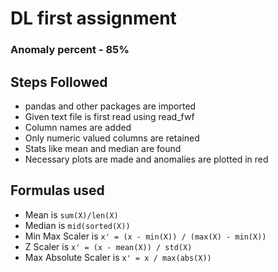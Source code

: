 
# DL first assignment
### Anomaly percent - 85%

## Steps Followed
- pandas and other packages are imported
- Given text file is first read using read_fwf
- Column names are added
- Only numeric valued columns are retained
- Stats like mean and median are found
- Necessary plots are made and anomalies are plotted in red

## Formulas used
- Mean is ```sum(X)/len(X)```
- Median is ```mid(sorted(X))```
- Min Max Scaler is ```x' = (x - min(X)) / (max(X) - min(X))```
- Z Scaler is ```x' = (x - mean(X)) / std(X)```
- Max Absolute Scaler is ```x' = x / max(abs(X))```
